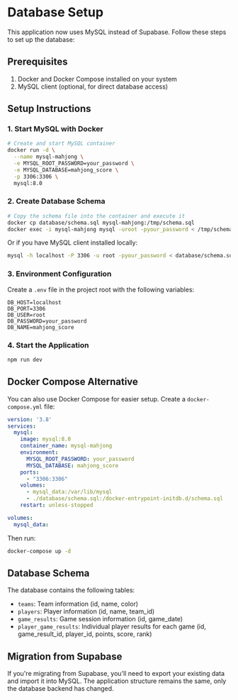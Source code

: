 # Database Setup

This application now uses MySQL instead of Supabase. Follow these steps to set up the database:

## Prerequisites

1. Docker and Docker Compose installed on your system
2. MySQL client (optional, for direct database access)

## Setup Instructions

### 1. Start MySQL with Docker

```bash
# Create and start MySQL container
docker run -d \
  --name mysql-mahjong \
  -e MYSQL_ROOT_PASSWORD=your_password \
  -e MYSQL_DATABASE=mahjong_score \
  -p 3306:3306 \
  mysql:8.0
```

### 2. Create Database Schema

```bash
# Copy the schema file into the container and execute it
docker cp database/schema.sql mysql-mahjong:/tmp/schema.sql
docker exec -i mysql-mahjong mysql -uroot -pyour_password < /tmp/schema.sql
```

Or if you have MySQL client installed locally:

```bash
mysql -h localhost -P 3306 -u root -pyour_password < database/schema.sql
```

### 3. Environment Configuration

Create a `.env` file in the project root with the following variables:

```env
DB_HOST=localhost
DB_PORT=3306
DB_USER=root
DB_PASSWORD=your_password
DB_NAME=mahjong_score
```

### 4. Start the Application

```bash
npm run dev
```

## Docker Compose Alternative

You can also use Docker Compose for easier setup. Create a `docker-compose.yml` file:

```yaml
version: '3.8'
services:
  mysql:
    image: mysql:8.0
    container_name: mysql-mahjong
    environment:
      MYSQL_ROOT_PASSWORD: your_password
      MYSQL_DATABASE: mahjong_score
    ports:
      - "3306:3306"
    volumes:
      - mysql_data:/var/lib/mysql
      - ./database/schema.sql:/docker-entrypoint-initdb.d/schema.sql
    restart: unless-stopped

volumes:
  mysql_data:
```

Then run:

```bash
docker-compose up -d
```

## Database Schema

The database contains the following tables:

- `teams`: Team information (id, name, color)
- `players`: Player information (id, name, team_id)
- `game_results`: Game session information (id, game_date)
- `player_game_results`: Individual player results for each game (id, game_result_id, player_id, points, score, rank)

## Migration from Supabase

If you're migrating from Supabase, you'll need to export your existing data and import it into MySQL. The application structure remains the same, only the database backend has changed.